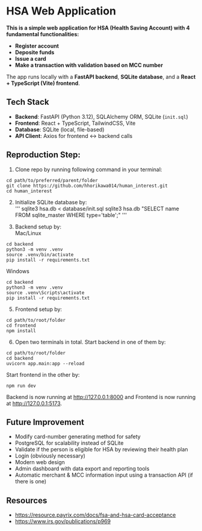 # HSA Web Application

**This is a simple web application for HSA (Health Saving Account) with 4 fundamental functionalities:**

- **Register account**
- **Deposite funds**
- **Issue a card**
- **Make a transaction with validation based on MCC number**

The app runs locally with a **FastAPI backend**, **SQLite database**, and a **React + TypeScript (Vite) frontend**.

## Tech Stack

- **Backend**: FastAPI (Python 3.12), SQLAlchemy ORM, SQLite (`init.sql`)
- **Frontend**: React + TypeScript, TailwindCSS, Vite
- **Database**: SQLite (local, file-based)
- **API Client**: Axios for frontend ↔ backend calls

## Reproduction Step:

1. Clone repo by running following command in your terminal:

```
cd path/to/preferred/parent/folder
git clone https://github.com/hhorikawa014/human_interest.git
cd human_interest
```

2. Initialize SQLite database by:  
   '''
   sqlite3 hsa.db < database/init.sql
   sqlite3 hsa.db "SELECT name FROM sqlite_master WHERE type='table';"
   '''

3. Backend setup by:  
   Mac/Linux

```
cd backend
python3 -m venv .venv
source .venv/bin/activate
pip install -r requirements.txt
```

Windows

```
cd backend
python3 -m venv .venv
source .venv\Scripts\activate
pip install -r requirements.txt
```

5. Frontend setup by:

```
cd path/to/root/folder
cd frontend
npm install
```

6. Open two terminals in total.
   Start backend in one of them by:

```
cd path/to/root/folder
cd backend
uvicorn app.main:app --reload
```

Start frontend in the other by:

```
npm run dev
```

Backend is now running at http://127.0.0.1:8000 and Frontend is now running at http://127.0.0.1:5173.

## Future Improvement

- Modify card-number generating method for safety
- PostgreSQL for scalability instead of SQLite
- Validate if the person is eligible for HSA by reviewing their health plan
- Login (obviously necessary)
- Modern web design
- Admin dashboard with data export and reporting tools
- Automatic merchant & MCC information input using a transaction API (if there is one)

## Resources

- https://resource.payrix.com/docs/fsa-and-hsa-card-acceptance
- https://www.irs.gov/publications/p969
